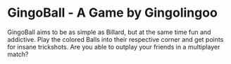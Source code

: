 # GingoBall - A Game by Gingolingoo

GingoBall aims to be as simple as Billard, but at the same time fun and addictive. Play the colored Balls into their respective corner and get points for insane trickshots. Are you able to outplay your friends in a multiplayer match?
